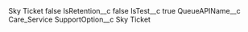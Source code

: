 <?xml version="1.0" encoding="UTF-8"?>
<CustomMetadata xmlns="http://soap.sforce.com/2006/04/metadata" xmlns:xsi="http://www.w3.org/2001/XMLSchema-instance" xmlns:xsd="http://www.w3.org/2001/XMLSchema">
    <label>Sky Ticket</label>
    <protected>false</protected>
    <values>
        <field>IsRetention__c</field>
        <value xsi:type="xsd:boolean">false</value>
    </values>
    <values>
        <field>IsTest__c</field>
        <value xsi:type="xsd:boolean">true</value>
    </values>
    <values>
        <field>QueueAPIName__c</field>
        <value xsi:type="xsd:string">Care_Service</value>
    </values>
    <values>
        <field>SupportOption__c</field>
        <value xsi:type="xsd:string">Sky Ticket</value>
    </values>
</CustomMetadata>
